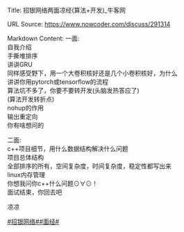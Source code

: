 Title: 招银网络两面凉经(算法+开发)_牛客网

URL Source: https://www.nowcoder.com/discuss/291314

Markdown Content:
一面:  
自我介绍  
手撕堆排序  
讲讲GRU  
同样感受野下，用一个大卷积核好还是几个小卷积核好，为什么  
讲讲你用pytorch或tensorflow的流程  
算法坑不多了，你要不要转开发(头脑发热答应了)  
(算法开发转折点)  
nohup的作用  
输出重定向  
你有啥想问的

二面:  
c++项目细节，用什么数据结构解决什么问题  
项目总体结构  
全部排序的所有，空间复杂度，时间复杂度，稳定性都写出来  
linux内存管理  
你想我问你c++什么问题⊙∀⊙！  
面试结束，你回去吧

凉凉

[#招银网络#](https://www.nowcoder.com/enterprise/914/discussion)[#面经#](https://www.nowcoder.com/creation/subject/928d551be73f40db82c0ed83286c8783)

